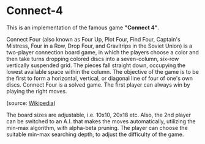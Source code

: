 # Connect-4

This is an implementation of the famous game **"Connect 4"**. 

Connect Four (also known as Four Up, Plot Four, Find Four, Captain's Mistress, Four in a Row, Drop Four, and Gravitrips in the Soviet Union) is a two-player connection board game, in which the players choose a color and then take turns dropping colored discs into a seven-column, six-row vertically suspended grid. The pieces fall straight down, occupying the lowest available space within the column. The objective of the game is to be the first to form a horizontal, vertical, or diagonal line of four of one's own discs. Connect Four is a solved game. The first player can always win by playing the right moves.

(source: [Wikipedia](https://en.wikipedia.org/wiki/Connect_Four))

The board sizes are adjustable, i.e. 10x10, 20x18 etc. Also, the 2nd player can be switched to an A.I. that makes the moves automatically, utilizing the min-max algorithm, with alpha-beta pruning. The player can choose the suitable min-max searching depth, to adjust the difficulty of the game.
